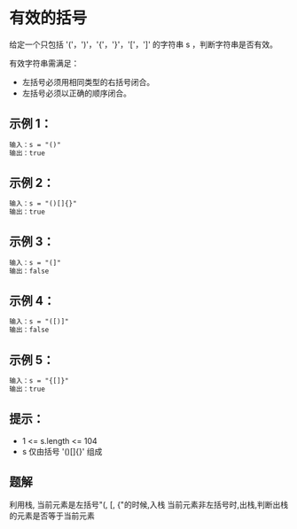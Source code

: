 # 有效的括号

给定一个只包括 '('，')'，'{'，'}'，'['，']' 的字符串 s ，判断字符串是否有效。

有效字符串需满足：

-   左括号必须用相同类型的右括号闭合。
-   左括号必须以正确的顺序闭合。

## 示例 1：

```txt
输入：s = "()"
输出：true
```

## 示例 2：

```txt
输入：s = "()[]{}"
输出：true
```

## 示例 3：

```txt
输入：s = "(]"
输出：false
```

## 示例 4：

```txt
输入：s = "([)]"
输出：false
```

## 示例 5：

```txt
输入：s = "{[]}"
输出：true
```

## 提示：
-   1 <= s.length <= 104
-   s 仅由括号 '()[]{}' 组成


## 题解
利用栈,
当前元素是左括号"(, [, {"的时候,入栈
当前元素非左括号时,出栈,判断出栈的元素是否等于当前元素